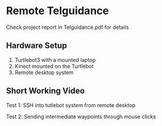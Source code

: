 # Remote Telguidance

Check project report in Telguidance.pdf for details

## Hardware Setup

1. Turtlebot3 with a mounted laptop
2. Kinect mounted on the Turtlebot
3. Remote desktop system





## Short Working Video

Test 1: SSH into tutlebot system from remote desktop










Test 2: Sending intermediate waypoints through mouse clicks


